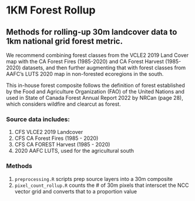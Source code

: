 # 1KM Forest Rollup

## Methods for rolling-up 30m landcover data to 1km national grid forest metric.
We recommend combining forest classes from the VCLE2 2019 Land Cover map with the CA Forest Fires (1985-2020) and CA Forest Harvest (1985-2020) datasets, and then further augmenting that with forest classes from AAFC’s LUTS 2020 map in non-forested ecoregions in the south.

This in-house forest composite follows the definition of forest established by the Food and Agriculture Organization (FAO) of the United Nations and used in State of Canada Forest Annual Report 2022 by NRCan (page 28), which considers wildfire and clearcut as forest.

### Source data includes:
1. CFS VLCE2 2019 Landcover
2. CFS CA Forest Fires (1985 - 2020)
3. CFS CA FOREST Harvest (1985 - 2020)
2. 2020 AAFC LUTS, used for the agricultural south 

### Methods
1. `preprocessing.R` scripts prep source layers into a 30m composite
2. `pixel_count_rollup.R` counts the # of 30m pixels that interscet the NCC vector grid and converts that to a proportion value



